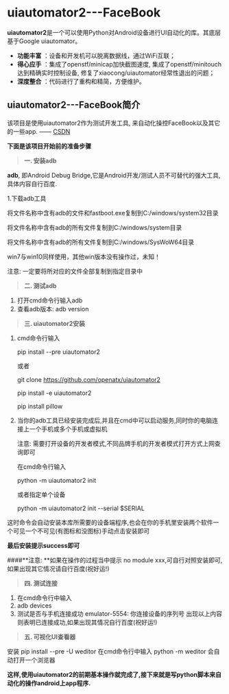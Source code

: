# uiautomator2---FaceBook

**uiautomator2**是一个可以使用Python对Android设备进行UI自动化的库。其底层基于Google uiautomator。
 
- **功能丰富** ：设备和开发机可以脱离数据线，通过WiFi互联；
- **得心应手** ：集成了openstf/minicap加快截图速度, 集成了openstf/minitouch达到精确实时控制设备, 修复了xiaocong/uiautomator经常性退出的问题；
- **深度整合** ：代码进行了重构和精简，方便维护。



## uiautomator2---FaceBook简介
 该项目是使用uiautomator2作为测试开发工具, 来自动化操控FaceBook以及其它的一些app.   —— [CSDN](https://blog.csdn.net/qq_41664526)
 
 **下面是该项目开始前的准备步骤**
>**一. 安装adb**

**adb**, 即Android Debug Bridge,它是Android开发/测试人员不可替代的强大工具,具体内容自行百度.

1.下载adb工具

  将文件名称中含有adb的文件和fastboot.exe复制到C:/windows/system32目录

  将文件名称中含有adb的所有文件复制到C:/windows/system目录

  将文件名称中含有adb的所有文件复制到C:/windows/SysWoW64目录

  win7与win10同样使用，其他win版本没有操作过，未知！

注意: 一定要将所对应的文件全部复制到指定目录中
>**二. 测试adb**

1. 打开cmd命令行输入adb
2. 查看adb版本: adb version
>**三. uiautomator2安装**

1. cmd命令行输入

   pip install --pre uiautomator2

   或者

   git clone https://github.com/openatx/uiautomator2

   pip install -e uiautomator2

   pip install pillow

2. 当你的adb工具已经安装完成后,并且在cmd中可以启动服务,同时你的电脑连接上一个手机或多个手机或虚拟机

   注意: 需要打开设备的开发者模式,不同品牌手机的开发者模式打开方式上网查询即可

   在cmd命令行输入

   python -m uiautomator2 init

   或者指定单个设备

   python -m uiautomator2 init --serial $SERIAL

这时命令会自动安装本库所需要的设备端程序,也会在你的手机里安装两个软件一个可见一个不可见(有图标和没图标)手动点击安装即可

**最后安装提示success即可**

####**注意:  **如果在操作的过程当中提示 no module xxx,可自行对照安装即可,如果出现其它情况请自行百度(祝好运!)
>**四. 测试连接**

1. 在cmd命令行中输入
2. adb devices
3. 测试是否与手机连接成功
emulator-5554: 你连接设备的序列号
出现以上内容则表明已连接成功,如果出现其情况自行百度(祝好运!)
>**五. 可视化UI查看器**

安装 pip install --pre -U weditor
在cmd命令行中输入
python -m weditor
会自动打开一个浏览器

**这样,使用uiautomator2的前期基本操作就完成了,接下来就是写python脚本来自动化的操作android上app程序.**

